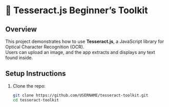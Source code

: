 # 🧠 Tesseract.js Beginner’s Toolkit  

## Overview  
This project demonstrates how to use **Tesseract.js**, a JavaScript library for Optical Character Recognition (OCR).  
Users can upload an image, and the app extracts and displays any text found inside.  

## Setup Instructions  
1. Clone the repo:  
   ```bash
   git clone https://github.com/USERNAME/tesseract-toolkit.git
   cd tesseract-toolkit
